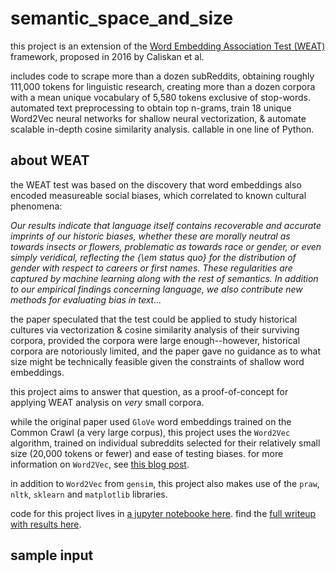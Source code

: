 # semantic_space_and_size

this project is an extension of the [Word Embedding Association Test (WEAT)](https://arxiv.org/abs/1608.07187) framework, proposed in 2016 by Caliskan et al.

includes code to scrape more than a dozen subReddits, obtaining roughly 111,000 tokens for linguistic research, creating more than a dozen corpora with a mean unique vocabulary of 5,580 tokens exclusive of stop-words. automated text preprocessing to obtain top n-grams, train 18 unique Word2Vec neural networks for shallow neural vectorization, & automate scalable in-depth cosine similarity analysis. callable in one line of Python.

## about WEAT

the WEAT test was based on the discovery that word embeddings also encoded measureable social biases, which correlated to known cultural phenomena:

*Our results indicate that language itself contains recoverable and accurate imprints of our historic biases, whether these are morally neutral as towards insects or flowers, problematic as towards race or gender, or even simply veridical, reflecting the {\em status quo} for the distribution of gender with respect to careers or first names. These regularities are captured by machine learning along with the rest of semantics. In addition to our empirical findings concerning language, we also contribute new methods for evaluating bias in text...*

the paper speculated that the test could be applied to study historical cultures via vectorization & cosine similarity analysis of their surviving corpora, provided the corpora were large enough--however, historical corpora are notoriously limited, and the paper gave no guidance as to what size might be technically feasible given the constraints of shallow word embeddings.

this project aims to answer that question, as a proof-of-concept for applying WEAT analysis on *very* small corpora.

while the original paper used `GloVe` word embeddings trained on the Common Crawl (a very large corpus), this project uses the `Word2Vec` algorithm, trained on individual subreddits selected for their relatively small size (20,000 tokens or fewer) and ease of testing biases. for more information on `Word2Vec`, see [this blog post](https://towardsdatascience.com/word2vec-explained-49c52b4ccb71).

in addition to `Word2Vec` from `gensim`, this project also makes use of the `praw`, `nltk`, `sklearn` and `matplotlib` libraries.

code for this project lives in [a jupyter notebooke here](https://anglesofattack.io/3/semantic_space_and_size.html). find the [full writeup with results here](https://github.com/disesdi/semantic_space_and_size/blob/fd2583ae637447ef383f6011531f79eae481b6a5/small_corpora_bias_analysis_1.ipynb).

## sample input
